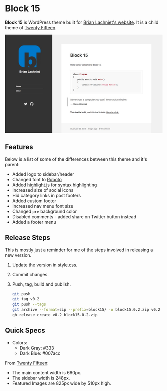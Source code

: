 # Block 15

**Block 15** is WordPress theme built for [Brian Lachniet's website](https://blachniet.com).
It is a child theme of [Twenty Fifteen](https://wordpress.org/themes/twentyfifteen).

![Block 15](https://raw.githubusercontent.com/blachniet/block15/master/screenshot.jpg)

## Features

Below is a list of some of the differences between this theme and it's parent:

- Added logo to sidebar/header
- Changed font to [Roboto](https://www.google.com/fonts/specimen/Roboto)
- Added [highlight.js](https://highlightjs.org/) for syntax highlighting
- Increased size of social icons
- Hid category links in post footers
- Added custom footer
- Increased nav menu font size
- Changed `pre` background color
- Disabled comments - added share on Twitter button instead
- Added a footer menu

## Release Steps

This is mostly just a reminder for me of the steps involved in releasing a new
version.

1. Update the version in [style.css](style.css).
1. Commit changes.
1. Push, tag, build and publish.

    ```sh
    git push
    git tag v0.2
    git push --tags
    git archive --format=zip --prefix=block15/ -o block15.0.2.zip v0.2
    gh release create v0.2 block15.0.2.zip
    ```

## Quick Specs

- Colors:
  - Dark Gray: #333
  - Dark Blue: #007acc

From [Twenty Fifteen](https://wordpress.org/themes/twentyfifteen):

- The main content width is 660px.
- The sidebar width is 248px.
- Featured Images are 825px wide by 510px high.

